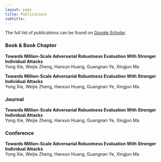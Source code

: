 ```yaml
---
layout: page
title: Publications
subtitle:
---
```


The full list of publications can be found on <a href="https://scholar.google.com/citations?user=kLltut4AAAAJ&hl=en" target="_blank">Google Scholar</a>.

### Book & Book Chapter

<b>Towards Million-Scale Adversarial Robustness Evaluation With Stronger Individual Attacks</b><br/>
Yong Xie, Weijie Zheng, Hanxun Huang, Guangnan Ye, Xingjun Ma<br/>

<b>Towards Million-Scale Adversarial Robustness Evaluation With Stronger Individual Attacks</b><br/>
Yong Xie, Weijie Zheng, Hanxun Huang, Guangnan Ye, Xingjun Ma<br/>

### Journal

<b>Towards Million-Scale Adversarial Robustness Evaluation With Stronger Individual Attacks</b><br/>
Yong Xie, Weijie Zheng, Hanxun Huang, Guangnan Ye, Xingjun Ma<br/>

### Conference
<b>Towards Million-Scale Adversarial Robustness Evaluation With Stronger Individual Attacks</b><br/>
Yong Xie, Weijie Zheng, Hanxun Huang, Guangnan Ye, Xingjun Ma<br/>